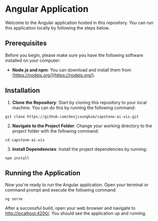 # Angular Application

Welcome to the Angular application hosted in this repository. You can run this application locally by following the steps below.

## Prerequisites

Before you begin, please make sure you have the following software installed on your computer:

- **Node.js and npm**: You can download and install them from [https://nodejs.org/](https://nodejs.org/).

## Installation

1. **Clone the Repository**: Start by cloning this repository to your local machine. You can do this by running the following command:

```git clone https://github.com/devjisungkim/capstone-ai-vis.git```

2. **Navigate to the Project Folder**: Change your working directory to the project folder with the following command:

```cd capstone-ai-vis```

3. **Install Dependencies**: Install the project dependencies by running:

```npm install```

## Running the Application

Now you're ready to run the Angular application. Open your terminal or command prompt and execute the following command:

```ng serve```

After a successful build, open your web browser and navigate to [http://localhost:4200/](http://localhost:4200/). You should see the application up and running.
